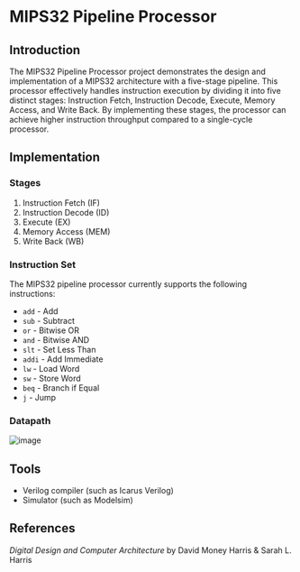 # MIPS32 Pipeline Processor
## Introduction
The MIPS32 Pipeline Processor project demonstrates the design and implementation of a MIPS32 architecture with a five-stage pipeline. This processor effectively handles instruction execution by dividing it into five distinct stages: Instruction Fetch, Instruction Decode, Execute, Memory Access, and Write Back. By implementing these stages, the processor can achieve higher instruction throughput compared to a single-cycle processor.  
## Implementation
### Stages
1. Instruction Fetch (IF)    
2. Instruction Decode (ID)  
3. Execute (EX)  
4. Memory Access (MEM)  
5. Write Back (WB)
### Instruction Set
The MIPS32 pipeline processor currently supports the following instructions:  
* `add` - Add  
* `sub` - Subtract  
* `or` - Bitwise OR  
* `and` - Bitwise AND  
* `slt` - Set Less Than  
* `addi` - Add Immediate  
* `lw` - Load Word  
* `sw` - Store Word  
* `beq` - Branch if Equal  
* `j` - Jump
### Datapath
![image](https://github.com/sushi0706/mips-pipeline-processor/assets/170224108/920233ca-2555-4a43-9681-acc92356f138)

## Tools
* Verilog compiler (such as Icarus Verilog)  
* Simulator (such as Modelsim)
## References
_Digital Design and Computer Architecture_ by David Money Harris & Sarah L. Harris
